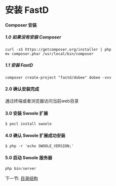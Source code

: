 # 安装 FastD 

#### Composer 安装

##### 1.0 如果没有安装 Composer 

```
curl -sS https://getcomposer.org/installer | php
mv composer.phar /usr/local/bin/composer
```

##### 1.1 安装 FastD

```
composer create-project "fastd/dobee" dobee -vvv 
```

#### 2.0 确认安装完成

通过终端或者浏览器访问当前web目录

#### 3.0 安装 Swoole 扩展

```
$ pecl install swoole
```

#### 4.0 确认 Swoole 扩展成功安装

```
$ php -r 'echo SWOOLE_VERSION;'
```

#### 5.0 启动 Swoole 服务器

```php
php bin/server 
```

下一节: [目录结构](1-3-directory-structure.md)
